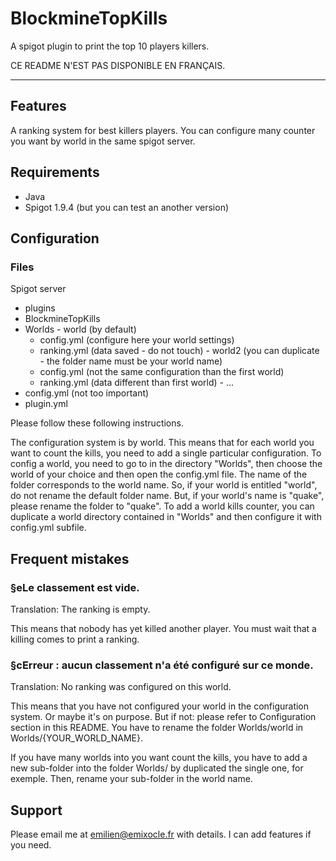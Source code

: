 # BlockmineTopKills
A spigot plugin to print the top 10 players killers.

CE README N'EST PAS DISPONIBLE EN FRANÇAIS.

---

## Features
A ranking system for best killers players.
You can configure many counter you want by world in the same spigot server.

## Requirements
* Java
* Spigot 1.9.4 (but you can test an another version)

## Configuration

### Files

Spigot server
 - plugins
  - BlockmineTopKills
   - Worlds
    - world (by default)
     - config.yml (configure here your world settings)
     - ranking.yml (data saved - do not touch)
    - world2 (you can duplicate - the folder name must be your world name)
     - config.yml (not the same configuration than the first world)
     - ranking.yml (data different than first world)
    - ...
   - config.yml (not too important)
   - plugin.yml

Please follow these following instructions.

The configuration system is by world. This means that for each world you want to count the kills, you need to add a single particular configuration.
To config a world, you need to go to in the directory "Worlds", then choose the world of your choice and then open the config.yml file.
The name of the folder corresponds to the world name.
So, if your world is entitled "world", do not rename the default folder name. But, if your world's name is "quake", please rename the folder to "quake".
To add a world kills counter, you can duplicate a world directory contained in "Worlds" and then configure it with config.yml subfile.

## Frequent mistakes
### §eLe classement est vide.
Translation: The ranking is empty.

This means that nobody has yet killed another player. You must wait that a killing comes to print a ranking.

### §cErreur : aucun classement n'a été configuré sur ce monde.
Translation: No ranking was configured on this world.

This means that you have not configured your world in the configuration system. Or maybe it's on purpose. But if not: please refer to Configuration section in this README. You have to rename the folder Worlds/world in Worlds/{YOUR_WORLD_NAME}.

If you have many worlds into you want count the kills, you have to add a new sub-folder into the folder Worlds/ by duplicated the single one, for exemple. Then, rename your sub-folder in the world name.

## Support
Please email me at emilien@emixocle.fr with details.
I can add features if you need.
